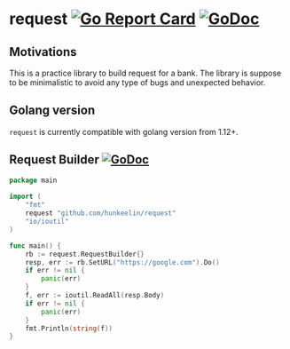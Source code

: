 # request [![Go Report Card](https://goreportcard.com/badge/github.com/hunkeelin/request)](https://goreportcard.com/report/github.com/hunkeelin/request) [![GoDoc](https://godoc.org/github.com/hunkeelin/request?status.svg)](https://godoc.org/github.com/hunkeelin/request)

## Motivations

This is a practice library to build request for a bank. The library is suppose to be minimalistic to avoid any type of bugs and unexpected behavior. 

## Golang version

`request` is currently compatible with golang version from 1.12+.

## Request Builder [![GoDoc](https://godoc.org/github.com/hunkeelin/request?status.svg)](https://godoc.org/github.com/hunkeelin/request#ReqBuilder)
```go
package main
  
import (
    "fmt"
    request "github.com/hunkeelin/request"
    "io/ioutil"
)

func main() {
    rb := request.RequestBuilder{}
    resp, err := rb.SetURL("https://google.com").Do()
    if err != nil {
        panic(err)
    }
    f, err := ioutil.ReadAll(resp.Body)
    if err != nil {
        panic(err)
    }
    fmt.Println(string(f))
}
```
